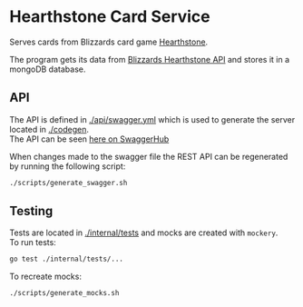 # Hearthstone Card Service
Serves cards from Blizzards card game [Hearthstone](https://hearthstone.blizzard.com/en-us).

The program gets its data from [Blizzards Hearthstone API](https://develop.battle.net/documentation/hearthstone/game-data-apis) and stores it in a mongoDB database.

## API
The API is defined in [./api/swagger.yml](./api/swagger.yml) which is used to generate the server located in [./codegen](./codegen/). <br>
The API can be seen [here on SwaggerHub](https://app.swaggerhub.com/apis-docs/WILLIAMBWINKLER/hearthstone-card-service/1.0.0#/)<br>

When changes made to the swagger file the REST API can be regenerated by running the following script:
```bash
./scripts/generate_swagger.sh
```

## Testing
Tests are located in [./internal/tests](./internal/tests/) and mocks are created with `mockery`.<br>
To run tests:
```bash
go test ./internal/tests/...
```
To recreate mocks:
```bash
./scripts/generate_mocks.sh
```

